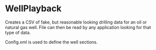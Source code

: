 # WellPlayback
Creates a CSV of fake, but reasonable looking drilling data for an oil or natural gas well.  File can then be read by any application looking for that type of data.

Config.xml is used to define the well sections.
